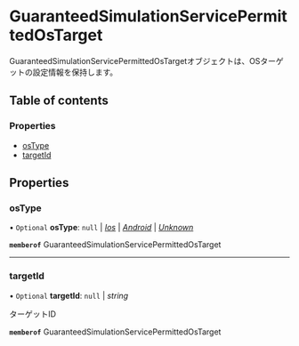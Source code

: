# GuaranteedSimulationServicePermittedOsTarget


<div lang=\"ja\">GuaranteedSimulationServicePermittedOsTargetオブジェクトは、OSターゲットの設定情報を保持します。</div> 

## Table of contents

### Properties

- [osType](guaranteedsimulationservicepermittedostarget.md#ostype)
- [targetId](guaranteedsimulationservicepermittedostarget.md#targetid)

## Properties

### osType

• `Optional` **osType**: ``null`` \| [*Ios*](./enums/guaranteedsimulationservicedeviceostype.md#ios) \| [*Android*](./enums/guaranteedsimulationservicedeviceostype.md#android) \| [*Unknown*](./enums/guaranteedsimulationservicedeviceostype.md#unknown)

**`memberof`** GuaranteedSimulationServicePermittedOsTarget

___

### targetId

• `Optional` **targetId**: ``null`` \| *string*

<div lang=\"ja\">ターゲットID</div> 

**`memberof`** GuaranteedSimulationServicePermittedOsTarget
